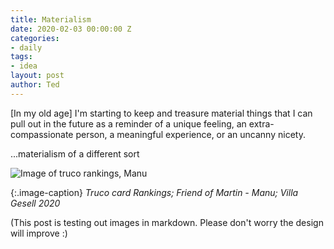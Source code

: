 ```yaml
---
title: Materialism
date: 2020-02-03 00:00:00 Z
categories:
- daily
tags:
- idea
layout: post
author: Ted
---
```


[In my old age] I'm starting to keep and treasure material things that I can pull out in the future as a reminder of a unique feeling, an extra-compassionate person, a meaningful experience, or an uncanny nicety.

...materialism of a different sort

![Image of truco rankings, Manu](/assets/truco_manu.jpg)

{:.image-caption}
*Truco card Rankings; Friend of Martin - Manu; Villa Gesell 2020*

(This post is testing out images in markdown. Please don't worry the design will improve :)
